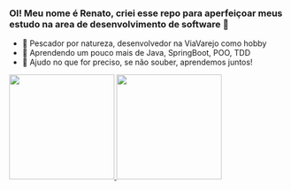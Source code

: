 ### OI! Meu nome é Renato, criei esse repo para aperfeiçoar meus estudo na area de desenvolvimento de software 👋


- 🔭 Pescador por natureza, desenvolvedor na ViaVarejo como hobby
- 🌱 Aprendendo um pouco mais de Java, SpringBoot, POO, TDD 
- 👯 Ajudo no que for preciso, se não souber, aprendemos juntos!

 <a href="https://github.com/renatoferrazs">
  <img height="190em" src="https://github-readme-stats.vercel.app/api?username=renatoferrazs&show_icons=true&theme=dracula&include_all_commits=true&count_private=true"/>
  <img height="190em" src="https://github-readme-stats.vercel.app/api/top-langs/?username=renatoferrazs&layout=compact&langs_count=7&theme=dracula"/>
</div>

